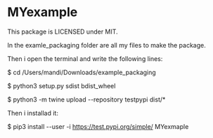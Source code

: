 # MYexample
This package is LICENSED under MIT. 

In the examle_packaging folder are all my files to make the package.

Then i open the terminal and write the following lines:

$ cd /Users/mandi/Downloads/example_packaging   

$ python3 setup.py sdist bdist_wheel       

$ python3 -m twine upload --repository testpypi dist/*

Then i installad it:

$ pip3 install --user -i https://test.pypi.org/simple/ MYexmaple
